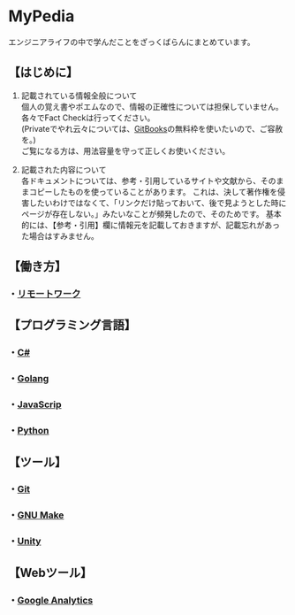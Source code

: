 # MyPedia

エンジニアライフの中で学んだことをざっくばらんにまとめています。  

## 【はじめに】

1. 記載されている情報全般について  
   個人の覚え書やポエムなので、情報の正確性については担保していません。  
   各々でFact Checkは行ってください。  
   (Privateでやれ云々については、[GitBooks](https://www.gitbook.com/)の無料枠を使いたいので、ご容赦を。)  
   ご覧になる方は、用法容量を守って正しくお使いください。

2. 記載された内容について  
   各ドキュメントについては、参考・引用しているサイトや文献から、そのままコピーしたものを使っていることがあります。
   これは、決して著作権を侵害したいわけではなくて、「リンクだけ貼っておいて、後で見ようとした時にページが存在しない。」みたいなことが頻発したので、そのためです。
   基本的には、【参考・引用】欄に情報元を記載しておきますが、記載忘れがあった場合はすみません。  

## 【働き方】

### ・[リモートワーク](docs/works/remote-work/README.md)

## 【プログラミング言語】

### ・[C#](docs/programming-language/c-sharp/README.md)

### ・[Golang](docs/programming-language/golang/README.md)

### ・[JavaScrip](docs/programming-language/javascript/README.md)

### ・[Python](docs/programming-language/python/README.md)

## 【ツール】

### ・[Git](docs/tools/git/README.md)

### ・[GNU Make](docs/tools/gnu-make/README.md)

### ・[Unity](docs/tools/unity/README.md)

## 【Webツール】

### ・[Google Analytics](docs/web-tools/google-analytics/README.md)
